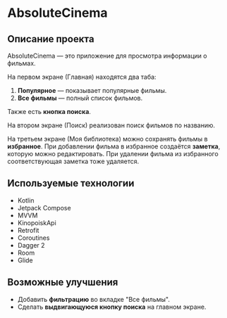 # AbsoluteCinema

## Описание проекта
AbsoluteCinema — это приложение для просмотра информации о фильмах.  

На первом экране (Главная) находятся два таба:  
1. **Популярное** — показывает популярные фильмы.  
2. **Все фильмы** — полный список фильмов.

Также есть **кнопка поиска**.

На втором экране (Поиск) реализован поиск фильмов по названию.  

На третьем экране (Моя библиотека) можно сохранять фильмы в **избранное**. При добавлении фильма в избранное создаётся **заметка**, которую можно редактировать. При удалении фильма из избранного соответствующая заметка тоже удаляется.

## Используемые технологии
- Kotlin
- Jetpack Compose  
- MVVM  
- KinopoiskApi  
- Retrofit  
- Coroutines  
- Dagger 2  
- Room  
- Glide  
## Возможные улучшения
- Добавить **фильтрацию** во вкладке "Все фильмы".  
- Сделать **выдвигающуюся кнопку поиска** на главном экране.
